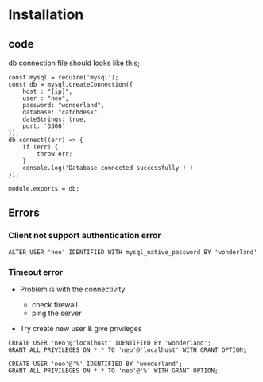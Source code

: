 # Installation

## code

db connection file should looks like this;
```
const mysql = require('mysql');
const db = mysql.createConnection({
    host : "[ip]",
    user : "neo",
    password: "wonderland",
    database: "catchdesk",
    dateStrings: true,
    port: '3306'
});
db.connect((err) => {
    if (err) {
        throw err;
    }
    console.log('Database connected successfully !')
});

module.exports = db;
```

## Errors

### Client not support authentication error

    ALTER USER 'neo' IDENTIFIED WITH mysql_native_password BY 'wonderland'

### Timeout error

+ Problem is with the connectivity
    + check firewall
    + ping the server

+ Try create new user & give privileges
```
CREATE USER 'neo'@'localhost' IDENTIFIED BY 'wonderland';
GRANT ALL PRIVILEGES ON *.* TO 'neo'@'localhost' WITH GRANT OPTION;

CREATE USER 'neo'@'%' IDENTIFIED BY 'wonderland';
GRANT ALL PRIVILEGES ON *.* TO 'neo'@'%' WITH GRANT OPTION;
```
